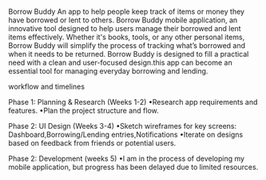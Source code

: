 Borrow Buddy 
An app to help people keep track of items or money they have borrowed or lent to others. 
Borrow Buddy mobile application, an innovative tool designed to help users manage their borrowed and lent items effectively. Whether it's books, tools, or any other personal items, Borrow Buddy will simplify the process of tracking what’s borrowed and when it needs to be returned. Borrow Buddy is designed to fill a practical need with a clean and user-focused design.this app can become an essential tool for managing everyday borrowing and lending.

workflow and timelines 

Phase 1: Planning & Research (Weeks 1-2)
•Research app requirements and features.
•Plan the project structure and flow.

Phase 2: UI Design (Weeks 3-4)
•Sketch wireframes for key screens:
Dashboard,Borrowing/Lending entries,Notifications
•Iterate on designs based on feedback from friends or potential users.

Phase 2: Development (weeks 5)
•I am in the process of developing my mobile application, but progress has been delayed due to limited resources.
